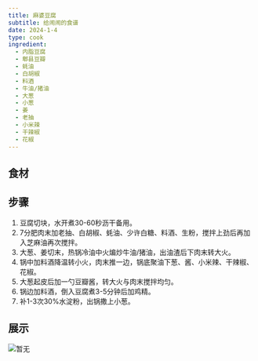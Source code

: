 ```yaml
---
title: 麻婆豆腐
subtitle: 给闹闹的食谱
date: 2024-1-4
type: cook
ingredient:
  - 内脂豆腐
  - 郫县豆瓣
  - 蚝油
  - 白胡椒
  - 料酒
  - 牛油/猪油
  - 大葱
  - 小葱
  - 姜
  - 老抽
  - 小米辣
  - 干辣椒
  - 花椒
---
```


## 食材

<Ingredient :items="frontmatter.ingredient"/>

## 步骤

1. 豆腐切块，水开煮30-60秒沥干备用。
2. 7分肥肉末加老抽、白胡椒、蚝油、少许白糖、料酒、生粉，搅拌上劲后再加入芝麻油再次搅拌。
3. 大葱、姜切末，热锅冷油中火煸炒牛油/猪油，出油渣后下肉末转大火。
4. 锅中加料酒降温转小火，肉末推一边，锅底聚油下葱、酱、小米辣、干辣椒、花椒。
5. 大葱起皮后加一勺豆瓣酱，转大火与肉末搅拌均匀。
6. 锅边加料酒，倒入豆腐煮3-5分钟后加鸡精。
7. 补1-3次30%水淀粉，出锅撒上小葱。

## 展示

![暂无]()

